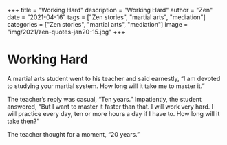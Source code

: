 +++
title = "Working Hard"
description = "Working Hard"
author = "Zen"
date = "2021-04-16"
tags = ["Zen stories", "martial arts", "mediation"]
categories = ["Zen stories", "martial arts", "mediation"]
image = "img/2021/zen-quotes-jan20-15.jpg"
+++


# Working Hard

A martial arts student went to his teacher and said earnestly, “I am devoted to studying your martial system. How long will it take me to master it.”

The teacher’s reply was casual, “Ten years.” Impatiently, the student answered, “But I want to master it faster than that. I will work very hard. I will practice every day, ten or more hours a day if I have to. How long will it take then?”

The teacher thought for a moment, “20 years.”
